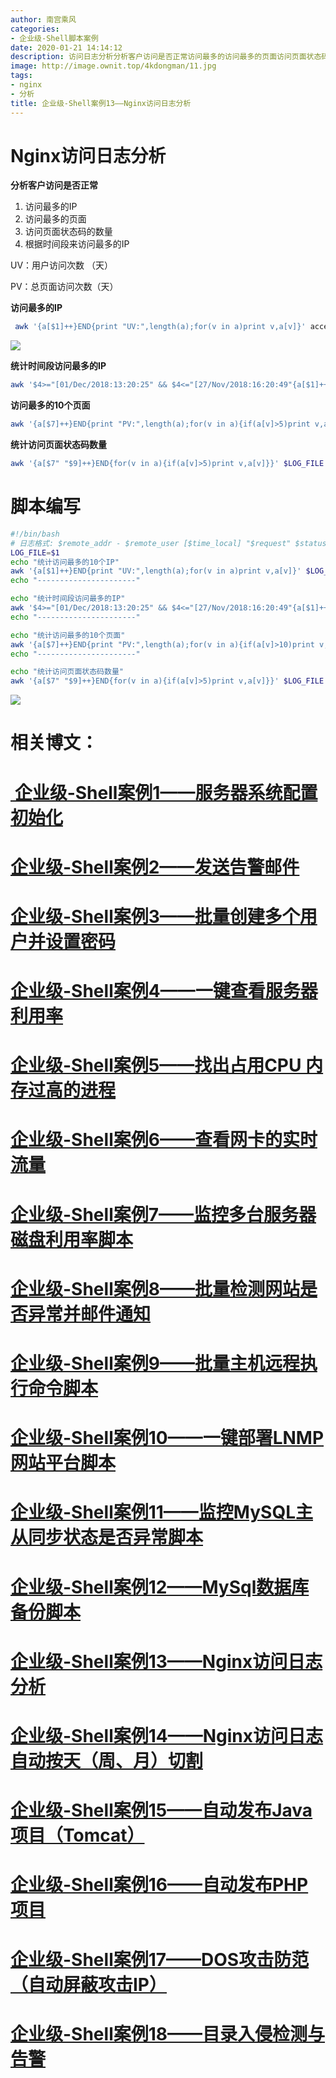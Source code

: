 ```yaml
---
author: 南宫乘风
categories:
- 企业级-Shell脚本案例
date: 2020-01-21 14:14:12
description: 访问日志分析分析客户访问是否正常访问最多的访问最多的页面访问页面状态码的数量根据时间段来访问最多的：用户访问次数天：总页面访问次数天访问最多的统计时间段访问最多的访问最多的个页面统计访问页面状态码数量。。。。。。。
image: http://image.ownit.top/4kdongman/11.jpg
tags:
- nginx
- 分析
title: 企业级-Shell案例13——Nginx访问日志分析
---
```


<!--more-->

# Nginx访问日志分析

**分析客户访问是否正常**

1.  访问最多的IP
2.  访问最多的页面
3.  访问页面状态码的数量
4.  根据时间段来访问最多的IP

UV：用户访问次数 （天）

PV：总页面访问次数（天）

**访问最多的IP**

```bash
 awk '{a[$1]++}END{print "UV:",length(a);for(v in a)print v,a[v]}' access.log |sort -k2 -nr |head -10
```

![](http://image.ownit.top/csdn/20200121140247369.png)

**统计时间段访问最多的IP**

```bash
awk '$4>="[01/Dec/2018:13:20:25" && $4<="[27/Nov/2018:16:20:49"{a[$1]++}END{for(v in a)print v,a[v]}' $LOG_FILE |sort -k2 -nr|head -10
```

**访问最多的10个页面**

```bash
awk '{a[$7]++}END{print "PV:",length(a);for(v in a){if(a[v]>5)print v,a[v]}}' access.log |sort -k2 -nr
```

**统计访问页面状态码数量**

```bash
awk '{a[$7" "$9]++}END{for(v in a){if(a[v]>5)print v,a[v]}}' $LOG_FILE |sort -k3 -nr
```

# 脚本编写

```bash
#!/bin/bash
# 日志格式: $remote_addr - $remote_user [$time_local] "$request" $status $body_bytes_sent "$http_referer" "$http_user_agent" "$http_x_forwarded_for"
LOG_FILE=$1
echo "统计访问最多的10个IP"
awk '{a[$1]++}END{print "UV:",length(a);for(v in a)print v,a[v]}' $LOG_FILE |sort -k2 -nr |head -10
echo "----------------------"

echo "统计时间段访问最多的IP"
awk '$4>="[01/Dec/2018:13:20:25" && $4<="[27/Nov/2018:16:20:49"{a[$1]++}END{for(v in a)print v,a[v]}' $LOG_FILE |sort -k2 -nr|head -10
echo "----------------------"

echo "统计访问最多的10个页面"
awk '{a[$7]++}END{print "PV:",length(a);for(v in a){if(a[v]>10)print v,a[v]}}' $LOG_FILE |sort -k2 -nr
echo "----------------------"

echo "统计访问页面状态码数量"
awk '{a[$7" "$9]++}END{for(v in a){if(a[v]>5)print v,a[v]}}' $LOG_FILE |sort -k3 -nr
```

![](http://image.ownit.top/csdn/20200121141350865.png)

# 相关博文：

# [ 企业级-Shell案例1——服务器系统配置初始化](https://blog.csdn.net/heian_99/article/details/104027379)

# [企业级-Shell案例2——发送告警邮件](https://blog.csdn.net/heian_99/article/details/104028229)

# [企业级-Shell案例3——批量创建多个用户并设置密码](https://blog.csdn.net/heian_99/article/details/104028407)

# [企业级-Shell案例4——一键查看服务器利用率](https://blog.csdn.net/heian_99/article/details/104028739)

# [企业级-Shell案例5——找出占用CPU 内存过高的进程](https://blog.csdn.net/heian_99/article/details/104030019)

# [企业级-Shell案例6——查看网卡的实时流量](https://blog.csdn.net/heian_99/article/details/104030173)

# [企业级-Shell案例7——监控多台服务器磁盘利用率脚本](https://blog.csdn.net/heian_99/article/details/104031458)

# [企业级-Shell案例8——批量检测网站是否异常并邮件通知](https://blog.csdn.net/heian_99/article/details/104032121)

# [企业级-Shell案例9——批量主机远程执行命令脚本](https://blog.csdn.net/heian_99/article/details/104039706)

# [企业级-Shell案例10——一键部署LNMP网站平台脚本](https://blog.csdn.net/heian_99/article/details/104039886)

# [企业级-Shell案例11——监控MySQL主从同步状态是否异常脚本](https://blog.csdn.net/heian_99/article/details/104040379)

# [企业级-Shell案例12——MySql数据库备份脚本](https://blog.csdn.net/heian_99/article/details/104061077)

# [企业级-Shell案例13——Nginx访问日志分析](https://blog.csdn.net/heian_99/article/details/104061361)

# [企业级-Shell案例14——Nginx访问日志自动按天（周、月）切割](https://blog.csdn.net/heian_99/article/details/104061818)

# [企业级-Shell案例15——自动发布Java项目（Tomcat）](https://blog.csdn.net/heian_99/article/details/104062470)

# [企业级-Shell案例16——自动发布PHP项目](https://blog.csdn.net/heian_99/article/details/104062967)

# [企业级-Shell案例17——DOS攻击防范（自动屏蔽攻击IP）](https://blog.csdn.net/heian_99/article/details/104063402)

# [企业级-Shell案例18——目录入侵检测与告警](https://blog.csdn.net/heian_99/article/details/104063746)
